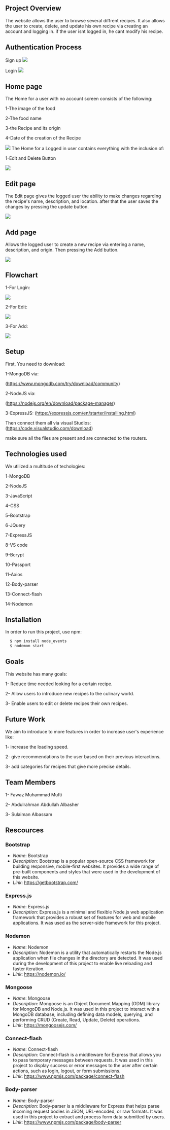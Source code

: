 
## Project Overview

The website allows the user to browse several diffrent recipes. It also allows the user to create, delete, and update his own recipe via creating an account and logging in. if the user isnt logged in, he cant modify his recipe.


## Authentication Process
 
Sign up
![](https://github.com/ABDULLRAHMAN7/Web-development-project/assets/122542486/10628603-cda9-40af-9336-c54dc77c4fe3)

Login
![](https://github.com/ABDULLRAHMAN7/Web-development-project/assets/122542486/a708b21d-d5f8-4ea5-8b20-00e6c584552e)
## Home page

The Home for a user with no account screen consists of the following:

1-The image of the food

2-The food name

3-the Recipe and its origin

4-Date of the creation of the Recipe

![](https://github.com/ABDULLRAHMAN7/Web-development-project/assets/122542486/ce83a919-6db7-4ff6-ad0f-695866a8e924)
The Home for a Logged in user contains everything with the inclusion of:

1-Edit and Delete Button

![](https://github.com/ABDULLRAHMAN7/Web-development-project/assets/122542486/859bd8d0-f564-4737-aa15-71d4b4e2c1c2)
## Edit page

The Edit page gives the logged user the ability to make changes regarding the recipe's name, description, and location. after that the user saves the changes by pressing the update button.

![](https://github.com/ABDULLRAHMAN7/Web-development-project/assets/122542486/bc45f4cb-f3a1-4c42-ab7e-e56c1a373251)

## Add page

Allows the logged user to create a new recipe via entering a name, description, and origin. Then pressing the Add button.


![](https://github.com/ABDULLRAHMAN7/Web-development-project/assets/122542486/2ae3e39e-850e-4841-b953-87398e84a093)

## Flowchart

1-For Login:

![](https://github.com/ABDULLRAHMAN7/Web-development-project/assets/122542486/64551c9e-29d1-474f-831b-b98e9c8602d3)

2-For Edit:

![](https://github.com/ABDULLRAHMAN7/Web-development-project/assets/122542486/6bd3293e-16c6-48a6-a2fa-5eb3a9150449)

3-For Add:

![](https://github.com/ABDULLRAHMAN7/Web-development-project/assets/122542486/10250043-2599-49aa-b137-d8d29903fcb2)

## Setup

First, You need to download:

1-MongoDB via:

(https://www.mongodb.com/try/download/community)

2-NodeJS via:

(https://nodejs.org/en/download/package-manager)

3-ExpressJS:
(https://expressjs.com/en/starter/installing.html)

Then connect them all via visual Studios:
(https://code.visualstudio.com/download)


make sure all the files are present and are connected to the routers.





## Technologies used

We utilized a multitude of techologies:

1-MongoDB

2-NodeJS

3-JavaScript

4-CSS

5-Bootstrap

6-JQuery

7-ExpressJS

8-VS code

9-Bcrypt

10-Passport

11-Axios

12-Body-parser

13-Connect-flash

14-Nodemon


## Installation

In order to run this project, use npm:

```bash
  $ npm install node_events
  $ nodemon start
```
    
## Goals

This website has many goals:

1- Reduce time needed looking for a certain recipe.

2- Allow users to introduce new recipes to the culinary world.

3- Enable users to edit or delete recipes their own recipes.

## Future Work

We aim to introduce to more features in order to increase user's experience like:

1- increase the loading speed.

2- give recommendations to the user based on their previous interactions.

3- add categories for recipes that give more precise details.

## Team Members

1- Fawaz Muhammad Mufti

2- Abdulrahman Abdullah Albasher

3- Sulaiman Albassam

## Rescources

### Bootstrap
- *Name*: Bootstrap
- *Description*: Bootstrap is a popular open-source CSS framework for building responsive, mobile-first websites. It provides a wide range of pre-built components and styles that were used in the development of this website.
- *Link*: https://getbootstrap.com/

### Express.js
- *Name*: Express.js
- *Description*: Express.js is a minimal and flexible Node.js web application framework that provides a robust set of features for web and mobile applications. It was used as the server-side framework for this project.

### Nodemon
- *Name*: Nodemon
- *Description*: Nodemon is a utility that automatically restarts the Node.js application when file changes in the directory are detected. It was used during the development of this project to enable live reloading and faster iteration.
- *Link*: https://nodemon.io/

### Mongoose
- *Name*: Mongoose
- *Description*: Mongoose is an Object Document Mapping (ODM) library for MongoDB and Node.js. It was used in this project to interact with a MongoDB database, including defining data models, querying, and performing CRUD (Create, Read, Update, Delete) operations.
- *Link*: https://mongoosejs.com/

### Connect-flash
- *Name*: Connect-flash
- *Description*: Connect-flash is a middleware for Express that allows you to pass temporary messages between requests. It was used in this project to display success or error messages to the user after certain actions, such as login, logout, or form submissions.
- *Link*: https://www.npmjs.com/package/connect-flash

 ### Body-parser
- *Name*: Body-parser
- *Description*: Body-parser is a middleware for Express that helps parse incoming request bodies in JSON, URL-encoded, or raw formats. It was used in this project to extract and process form data submitted by users.
- *Link*: https://www.npmjs.com/package/body-parser


